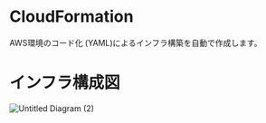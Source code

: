 # CloudFormation
AWS環境のコード化 (YAML)によるインフラ構築を自動で作成します。

# インフラ構成図
![Untitled Diagram (2)](https://user-images.githubusercontent.com/90845405/158558251-1a4efa73-3433-40a9-9315-36f7cc0771de.jpg)

